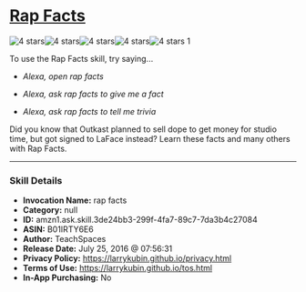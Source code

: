 # [Rap Facts](http://alexa.amazon.com/#skills/amzn1.ask.skill.3de24bb3-299f-4fa7-89c7-7da3b4c27084)
![4 stars](../../images/ic_star_black_18dp_1x.png)![4 stars](../../images/ic_star_black_18dp_1x.png)![4 stars](../../images/ic_star_black_18dp_1x.png)![4 stars](../../images/ic_star_black_18dp_1x.png)![4 stars](../../images/ic_star_border_black_18dp_1x.png) 1

To use the Rap Facts skill, try saying...

* *Alexa, open rap facts*

* *Alexa, ask rap facts to give me a fact*

* *Alexa, ask rap facts to tell me trivia*

Did you know that Outkast planned to sell dope to get money for studio time, but got signed to LaFace instead? Learn these facts and many others with Rap Facts.

***

### Skill Details

* **Invocation Name:** rap facts
* **Category:** null
* **ID:** amzn1.ask.skill.3de24bb3-299f-4fa7-89c7-7da3b4c27084
* **ASIN:** B01IRTY6E6
* **Author:** TeachSpaces
* **Release Date:** July 25, 2016 @ 07:56:31
* **Privacy Policy:** https://larrykubin.github.io/privacy.html
* **Terms of Use:** https://larrykubin.github.io/tos.html
* **In-App Purchasing:** No
